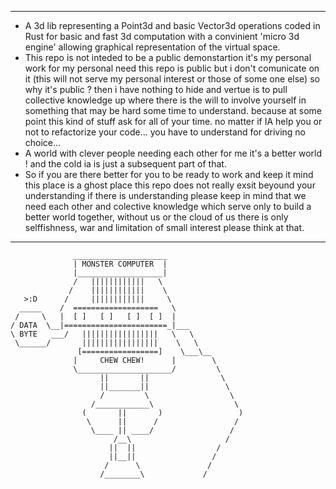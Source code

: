 ------------------------------------------------------------------------------------------
- A 3d lib representing a Point3d and basic Vector3d operations coded in Rust
  for basic and fast 3d computation with a convinient 'micro 3d engine' 
  allowing graphical representation of the virtual space.
- This repo is not inteded to be a public demonstartion
  it's my personal work for my personal need this repo is public but i don't
  comunicate on it (this will not serve my personal interest or those of some one else)
  so why it's public ? then i have nothing to hide and vertue is to pull collective knowledge
  up where there is the will to involve yourself in something that may be hard
  some time to understand.
  because at some point this kind of stuff ask for all of your time.
  no matter if IA help you or not to refactorize your code...  you have to
  understand for driving no choice...
- A world with clever people needing each other for me it's a better world !
  and the cold ia is just a subsequent part of that.
- So if you are there better for you to be ready to work and keep it mind this
  place is a ghost place this repo does not really exsit beyound your understanding
  if there is understanding please keep in mind that we need each other and colective
  knowledge which serve only to build a better world together, without us or the cloud of us
  there is only selffishness, war and limitation of small interest please think at that.
---------------------------------------------------------------------------------------------
                  _____________________
                  | MONSTER COMPUTER  |
                  |___________________|
                  /   ||||||||||||   \
                 /    ||||||||||||    \
       >:D      /     ||||||||||||     \
      _____    /  ===================   \
     /     \   |  [ ]   [ ]   [ ]  [ ]  |    
    / DATA  \__|=======================_|___
    \ BYTE   ___/   |||||||||||||||||   \   \
     \______/       |||||||||||||||||    \   \
                   [=================]    \___\__
                  |     CHEW CHEW!      |        \
                  \_____________________/         \
                        ||       ||                \
                        ||_______||                 \
                        /         \                  \
                      /____________\                  \
                    (       ||       )                 )
                     \      ||      /                 /
                      \____ || ____/                 /
                           /__\                     /
                          ||  ||                  /
                          ||__||                 /
                         /      \               /
                        /________\             /
